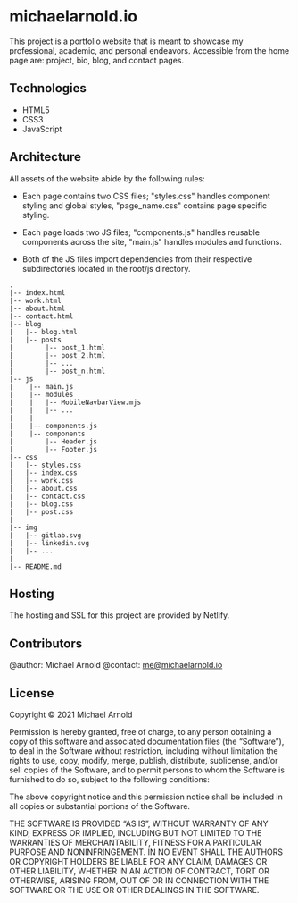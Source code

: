 # michaelarnold.io

This project is a portfolio website that is meant to showcase my professional,
academic, and personal endeavors. Accessible from the home page are: project,
bio, blog, and contact pages.

## Technologies
- HTML5
- CSS3
- JavaScript

## Architecture
All assets of the website abide by the following rules:

- Each page contains two CSS files; "styles.css" handles component styling and
global styles, "page_name.css" contains page specific styling.

- Each page loads two JS files; "components.js" handles reusable
components across the site, "main.js" handles modules and functions.

- Both of the JS files import dependencies from their respective subdirectories
located in the root/js directory.

```
.
|-- index.html
|-- work.html
|-- about.html
|-- contact.html
|-- blog
|   |-- blog.html
|   |-- posts
|        |-- post_1.html
|        |-- post_2.html
|        |-- ...
|        |-- post_n.html
|-- js
|    |-- main.js
|    |-- modules
|    |   |-- MobileNavbarView.mjs
|    |   |-- ...
|    |
|    |-- components.js
|    |-- components
|        |-- Header.js
|        |-- Footer.js
|-- css
|   |-- styles.css
|   |-- index.css
|   |-- work.css
|   |-- about.css
|   |-- contact.css
|   |-- blog.css
|   |-- post.css
|
|-- img
|   |-- gitlab.svg
|   |-- linkedin.svg
|   |-- ...
|
|-- README.md
```

## Hosting
The hosting and SSL for this project are provided by Netlify.

## Contributors
@author: Michael Arnold
@contact: me@michaelarnold.io

## License
Copyright © 2021 Michael Arnold

Permission is hereby granted, free of charge, to any person obtaining a copy of this software and associated documentation files (the “Software”), to deal in the Software without restriction, including without limitation the rights to use, copy, modify, merge, publish, distribute, sublicense, and/or sell copies of the Software, and to permit persons to whom the Software is furnished to do so, subject to the following conditions:

The above copyright notice and this permission notice shall be included in all copies or substantial portions of the Software.

THE SOFTWARE IS PROVIDED “AS IS”, WITHOUT WARRANTY OF ANY KIND, EXPRESS OR IMPLIED, INCLUDING BUT NOT LIMITED TO THE WARRANTIES OF MERCHANTABILITY, FITNESS FOR A PARTICULAR PURPOSE AND NONINFRINGEMENT. IN NO EVENT SHALL THE AUTHORS OR COPYRIGHT HOLDERS BE LIABLE FOR ANY CLAIM, DAMAGES OR OTHER LIABILITY, WHETHER IN AN ACTION OF CONTRACT, TORT OR OTHERWISE, ARISING FROM, OUT OF OR IN CONNECTION WITH THE SOFTWARE OR THE USE OR OTHER DEALINGS IN THE SOFTWARE.
